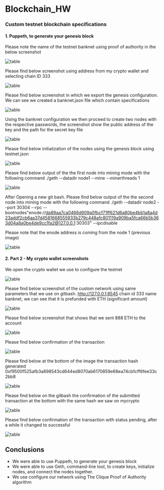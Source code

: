 # Blockchain_HW

###  Custom testnet blockchain specifications 
#### 1. Puppeth, to generate your genesis block 

Please note the name of the testnet banknet using proof of authority in the below screenshot

![table](https://github.com/andreaovelar/Blockchain_HW18/blob/master/images/Capture.PNG "CLOSE")

Please find below screenshot using address from my crypto wallet and selecting chain ID 333

![table](https://github.com/andreaovelar/Blockchain_HW18/blob/master/images/Capture1.PNG "CLOSE")

Please find below screenshot in which we export the genesis configuration. We can see we created a banknet.json file which contain specifications

![table](https://github.com/andreaovelar/Blockchain_HW18/blob/master/images/Capture2.PNG "CLOSE")

Using the banknet configuration we then proceed to create two nodes with the respective passwords, the screenshot show the public address of the key and the path for the secret key file 

![table](https://github.com/andreaovelar/Blockchain_HW18/blob/master/images/Capture3.PNG "CLOSE")

Please find below initialization of the nodes using the genesis block using testnet.json

![table](https://github.com/andreaovelar/Blockchain_HW18/blob/master/images/Capture4.PNG "CLOSE")

Please find below output of the the first node into mining mode with the following command ./geth --datadir node1 --mine --minerthreads 1

![table](https://github.com/andreaovelar/Blockchain_HW18/blob/master/images/Capture55.PNG "CLOSE")

After Opening a new git bash. Please find below output of the the second node into mining mode with the following command ./geth --datadir node2 --port 30304 --rpc --bootnodes"enode://da89aa7ca0466d909a0fbcf71ff621d6a80be4bb1a8a4d23addf2cb6aa37d4581668555933b279c448afc801119a909ba5fca66b5b363d04a8a0be4de9cc1fa2@127.0.0.1:30303" --ipcdisable 

Please note that the enode address is coming from the node 1 (previous image)

![table](https://github.com/andreaovelar/Blockchain_HW18/blob/master/images/Capture6.PNG "CLOSE")


#### 2. Part 2 - My crypto wallet screenshots

We open the crypto wallet we use to configure the testnet

![table](https://github.com/andreaovelar/Blockchain_HW18/blob/master/images/Capture7.PNG "CLOSE")

Please find below screenshot of the custom network using same parameters that we use on gitbash. http://127.0.0.1:8545 chain id 333 name banknet, we can see that it is prefunded with ETH (significant amount)

![table](https://github.com/andreaovelar/Blockchain_HW18/blob/master/images/Capture8.PNG "CLOSE")

Please find below screenshot that shows that we sent 888 ETH to the account 

![table](https://github.com/andreaovelar/Blockchain_HW18/blob/master/images/Capture9.PNG "CLOSE")

Please find below confirmation of the transaction

![table](https://github.com/andreaovelar/Blockchain_HW18/blob/master/images/Capture10.PNG "CLOSE")

Please find below at the bottom of the image the transaction hash generated 0xf9500f525afb3a898543cd644ed8070ab6170859e68ea74cb1cff6fee33c2bb8  

![table](https://github.com/andreaovelar/Blockchain_HW18/blob/master/images/Capture11.PNG "CLOSE")

Please find below on the gitbash the confirmation of the submitted transaction at the bottom with the same hash we saw on mycrypto 

![table](https://github.com/andreaovelar/Blockchain_HW18/blob/master/images/Capture12.PNG "CLOSE")

Please find below confirmation of the transaction with status pending, after a while it changed to successful  

![table](https://github.com/andreaovelar/Blockchain_HW18/blob/master/images/Capture13.PNG "CLOSE")

## Conclusions 
* We were able to use Puppeth, to generate your genesis block
* We were able to use Geth, command-line tool, to create keys, initialize nodes, and connect the nodes together.
* We use configure our network using The Clique Proof of Authority algorithm
